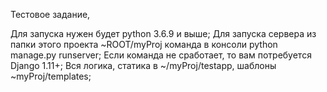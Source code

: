 Тестовое задание,

Для запуска нужен будет python 3.6.9 и выше;
Для запуска сервера из папки этого проекта ~ROOT/myProj команда в консоли python manage.py runserver;
Если команда не сработает, то вам потребуется Django 1.11+;
Вся логика, статика в ~/myProj/testapp, шаблоны ~myProj/templates; 
